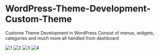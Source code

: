 # WordPress-Theme-Development-Custom-Theme

Custome Theme Development in WordPress
Consist of menus, widgets, categories and much more all handled from dashboard

![1](https://user-images.githubusercontent.com/33598165/51805907-120faf00-2295-11e9-88f2-d180f79d904a.PNG)
![2](https://user-images.githubusercontent.com/33598165/51805908-1340dc00-2295-11e9-8dcc-b55d793f9161.PNG)
![3](https://user-images.githubusercontent.com/33598165/51805909-1340dc00-2295-11e9-8b2b-6a6357f3e342.PNG)
![4](https://user-images.githubusercontent.com/33598165/51805911-13d97280-2295-11e9-8728-01ed68d3e19e.PNG)

